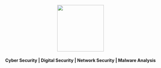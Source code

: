 <br clear="both">

<div align="center">
  <img height="150" src="https://giphy.com/embed/KGhpQ5NMoWKQurlHwI" />
</div>

<h4 align="center">Cyber Security | Digital Security | Network Security | Malware Analysis</h4>
